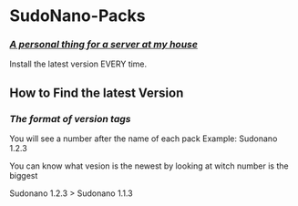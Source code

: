 # SudoNano-Packs
### ***<ins>A personal thing for a server at my house</ins>***

Install the latest version EVERY time.

## How to Find the latest Version
### ***The format of version tags***

You will see a number after the name of each pack
Example: Sudonano 1.2.3

You can know what vesion is the newest by looking at witch number is the biggest

Sudonano 1.2.3 > Sudonano 1.1.3
